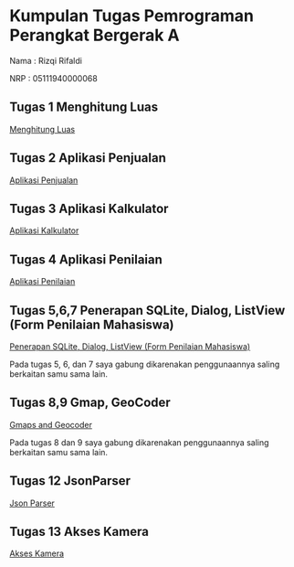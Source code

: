 # Kumpulan Tugas Pemrograman Perangkat Bergerak A
Nama : Rizqi Rifaldi

NRP : 05111940000068

## Tugas 1 Menghitung Luas
[Menghitung Luas](https://github.com/Oblivion45/mobile-programming/tree/f355fa66012ff8a422e24234212c916e53f82fe9/1.%20Menghitung%20Luas/MyApplication)
## Tugas 2 Aplikasi Penjualan
[Aplikasi Penjualan](https://github.com/Oblivion45/mobile-programming/tree/f355fa66012ff8a422e24234212c916e53f82fe9/2.%20Aplikasi%20Penjualan/Aplikasipenjualan)
## Tugas 3 Aplikasi Kalkulator
[Aplikasi Kalkulator](https://github.com/Oblivion45/mobile-programming/tree/f355fa66012ff8a422e24234212c916e53f82fe9/3.%20Kalkulator/Kalkulator)
## Tugas 4 Aplikasi Penilaian
[Aplikasi Penilaian](https://github.com/Oblivion45/mobile-programming/tree/f355fa66012ff8a422e24234212c916e53f82fe9/4.%20Form%20Penilaian/Penilaian)
## Tugas 5,6,7 Penerapan SQLite, Dialog, ListView (Form Penilaian Mahasiswa)
[Penerapan SQLite, Dialog, ListView (Form Penilaian Mahasiswa)](https://github.com/Oblivion45/mobile-programming/tree/f355fa66012ff8a422e24234212c916e53f82fe9/5%2C6%2C7.%20SQLite%2C%20Dialog%2C%20ListView/FormPenilaian)

Pada tugas 5, 6, dan 7 saya gabung dikarenakan penggunaannya saling berkaitan samu sama lain.

## Tugas 8,9 Gmap, GeoCoder
[Gmaps and Geocoder](https://github.com/Oblivion45/mobile-programming/tree/8de978588aef37644a818932f236f151cafa149f/8%2C9%20Gmap%2C%20Geocoder/Gmaps)

Pada tugas 8 dan 9 saya gabung dikarenakan penggunaannya saling berkaitan samu sama lain.
## Tugas 12 JsonParser
[Json Parser](https://github.com/Oblivion45/mobile-programming/tree/9e2b39727dea4af247c26fe3c23cba334f2e7efc/12.%20JsonParser/JSONParser)

## Tugas 13 Akses Kamera
[Akses Kamera](https://github.com/Oblivion45/mobile-programming/tree/9fae504226bc98680ff5be6fbd1b2298614e7a06/13.%20Akses%20Kamera/CameraAccess)
